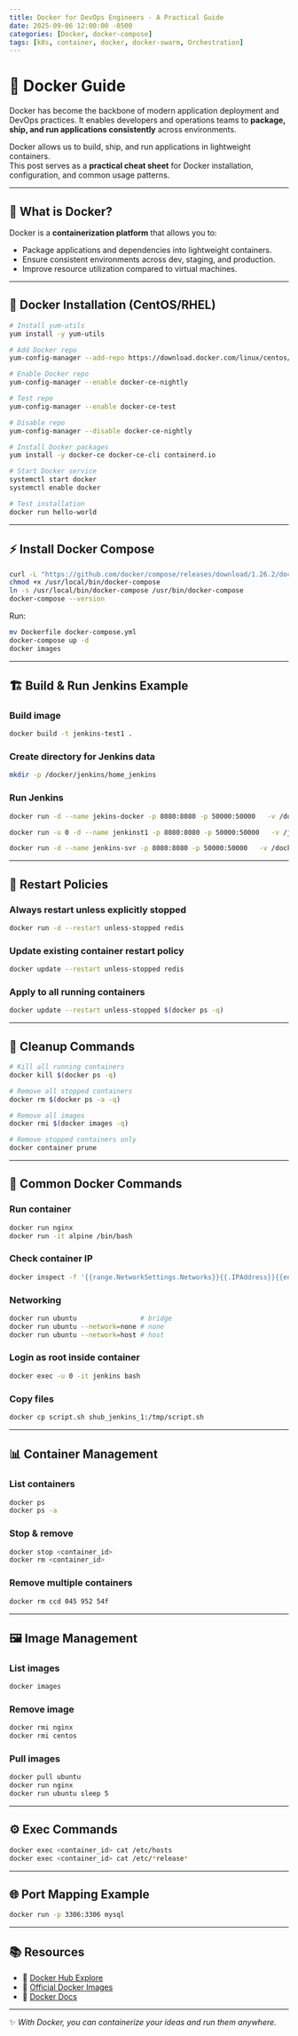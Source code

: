 ```yaml
---
title: Docker for DevOps Engineers - A Practical Guide
date: 2025-09-06 12:00:00 -0500
categories: [Docker, docker-compose]
tags: [k8s, container, docker, docker-swarm, Orchestration]
---
```


# 🚀 Docker Guide

Docker has become the backbone of modern application deployment and DevOps practices. It enables developers and operations teams to **package, ship, and run applications consistently** across environments.  

Docker allows us to build, ship, and run applications in lightweight containers.  
This post serves as a **practical cheat sheet** for Docker installation, configuration, and common usage patterns.

---

## 🐳 What is Docker?
Docker is a **containerization platform** that allows you to:
- Package applications and dependencies into lightweight containers.  
- Ensure consistent environments across dev, staging, and production.  
- Improve resource utilization compared to virtual machines.  

---

## 🔧 Docker Installation (CentOS/RHEL)

```bash
# Install yum-utils
yum install -y yum-utils

# Add Docker repo
yum-config-manager --add-repo https://download.docker.com/linux/centos/docker-ce.repo

# Enable Docker repo
yum-config-manager --enable docker-ce-nightly

# Test repo
yum-config-manager --enable docker-ce-test

# Disable repo
yum-config-manager --disable docker-ce-nightly

# Install Docker packages
yum install -y docker-ce docker-ce-cli containerd.io

# Start Docker service
systemctl start docker
systemctl enable docker

# Test installation
docker run hello-world
```

---

## ⚡ Install Docker Compose

```bash
curl -L "https://github.com/docker/compose/releases/download/1.26.2/docker-compose-$(uname -s)-$(uname -m)" -o /usr/local/bin/docker-compose
chmod +x /usr/local/bin/docker-compose
ln -s /usr/local/bin/docker-compose /usr/bin/docker-compose
docker-compose --version
```

Run:
```bash
mv Dockerfile docker-compose.yml
docker-compose up -d
docker images
```

---

## 🏗️ Build & Run Jenkins Example

### Build image
```bash
docker build -t jenkins-test1 .
```

### Create directory for Jenkins data
```bash
mkdir -p /docker/jenkins/home_jenkins
```

### Run Jenkins
```bash
docker run -d --name jekins-docker -p 8080:8080 -p 50000:50000   -v /docker/jenkins/home_jenkins:/var/jenkins_home jenkins-test1

docker run -u 0 -d --name jenkinst1 -p 8080:8080 -p 50000:50000   -v /jenkins-data/jenkins_home:/var/jenkins_home jenkins/jenkins

docker run -d --name jenkins-svr -p 8080:8080 -p 50000:50000   -v /docker/jenkins:/var/jenkins_home dockerfile
```

---

## 🔄 Restart Policies

### Always restart unless explicitly stopped
```bash
docker run -d --restart unless-stopped redis
```

### Update existing container restart policy
```bash
docker update --restart unless-stopped redis
```

### Apply to all running containers
```bash
docker update --restart unless-stopped $(docker ps -q)
```

---

## 🧹 Cleanup Commands

```bash
# Kill all running containers
docker kill $(docker ps -q)

# Remove all stopped containers
docker rm $(docker ps -a -q)

# Remove all images
docker rmi $(docker images -q)

# Remove stopped containers only
docker container prune
```

---

## 📌 Common Docker Commands

### Run container
```bash
docker run nginx
docker run -it alpine /bin/bash
```

### Check container IP
```bash
docker inspect -f '{{range.NetworkSettings.Networks}}{{.IPAddress}}{{end}}' <container_id>
```

### Networking
```bash
docker run ubuntu                # bridge
docker run ubuntu --network=none # none
docker run ubuntu --network=host # host
```

### Login as root inside container
```bash
docker exec -u 0 -it jenkins bash
```

### Copy files
```bash
docker cp script.sh shub_jenkins_1:/tmp/script.sh
```

---

## 📊 Container Management

### List containers
```bash
docker ps
docker ps -a
```

### Stop & remove
```bash
docker stop <container_id>
docker rm <container_id>
```

### Remove multiple containers
```bash
docker rm ccd 045 952 54f
```

---

## 🖼️ Image Management

### List images
```bash
docker images
```

### Remove image
```bash
docker rmi nginx
docker rmi centos
```

### Pull images
```bash
docker pull ubuntu
docker run nginx
docker run ubuntu sleep 5
```

---

## ⚙️ Exec Commands

```bash
docker exec <container_id> cat /etc/hosts
docker exec <container_id> cat /etc/*release*
```

---

## 🌐 Port Mapping Example

```bash
docker run -p 3306:3306 mysql
```

---

## 📚 Resources

- 🔗 [Docker Hub Explore](https://hub.docker.com/explore)  
- 🔗 [Official Docker Images](https://hub.docker.com/search?image_filter=official&type=image)  
- 🔗 [Docker Docs](https://docs.docker.com/)  

---

✨ *With Docker, you can containerize your ideas and run them anywhere.*

